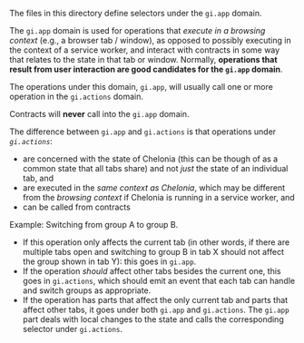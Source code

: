 The files in this directory define selectors under the `gi.app` domain.

The `gi.app` domain is used for operations that _execute in a browsing context_
(e.g., a browser tab / window), as opposed to possibly executing in the context
of a service worker, and interact with contracts in some way that relates to the
state in that tab or window. Normally, **operations that result from user
interaction are good candidates for the `gi.app` domain**.

The operations under this domain, `gi.app`, will usually call one or more
operation in the `gi.actions` domain.

Contracts will **never** call into the `gi.app` domain.

The difference between `gi.app` and `gi.actions` is that operations under
_`gi.actions`_:

- are concerned with the state of Chelonia (this can be though of as a common
  state that all tabs share) and not _just_ the state of an individual tab, and
- are executed in the _same context as Chelonia_, which may be different from
  the _browsing context_ if Chelonia is running in a service worker, and
- can be called from contracts

Example: Switching from group A to group B.

- If this operation only affects the current tab (in other words, if there are
  multiple tabs open and switching to group B in tab X should not affect the
  group shown in tab Y): this goes in `gi.app`.
- If the operation _should_ affect other tabs besides the current one, this goes
  in `gi.actions`, which should emit an event that each tab can handle and switch
  groups as appropriate.
- If the operation has parts that affect the only current tab and parts that
  affect other tabs, it goes under both `gi.app` and `gi.actions`. The `gi.app`
  part deals with local changes to the state and calls the corresponding
  selector under `gi.actions`.
